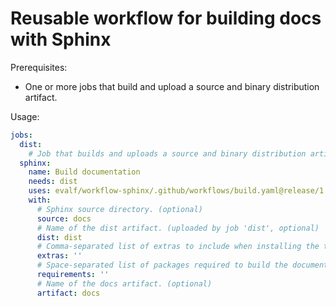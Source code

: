 Reusable workflow for building docs with Sphinx
===============================================

Prerequisites:

*   One or more jobs that build and upload a source and binary distribution
    artifact.

Usage:

```yaml
jobs:
  dist:
    # Job that builds and uploads a source and binary distribution artifact.
  sphinx:
    name: Build documentation
    needs: dist
    uses: evalf/workflow-sphinx/.github/workflows/build.yaml@release/1
    with:
      # Sphinx source directory. (optional)
      source: docs
      # Name of the dist artifact. (uploaded by job 'dist', optional)
      dist: dist
      # Comma-separated list of extras to include when installing the target. (optional)
      extras: ''
      # Space-separated list of packages required to build the documentation. (optional)
      requirements: ''
      # Name of the docs artifact. (optional)
      artifact: docs
```
